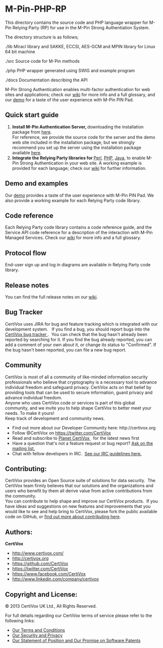 M-Pin-PHP-RP
============

This directory contains the source code and PHP language wrapper for M-Pin 
Relying Party (RP) for use in the M-Pin Strong Authentiation System.

The directory structure is as follows;

./lib      Miracl library and SAKKE, ECCSI, AES-GCM and MPIN library 
           for Linux 64 bit machine

./src      Source code for M-Pin methods

./php      PHP wrapper generated using SWIG and example program

./docs     Documentation describing the API

<p>M-Pin Strong Authentication enables multi-factor authentication for web sites and applications; check our <a href="http://www.certivox.org">wiki</a> for more info and a full glossary, and our <a href="https://m-pindemo.certivox.org/">demo</a> for a taste of the user experience with M-Pin PIN Pad.<h2>Quick start guide</h2>
  <ol><li><strong>Install M-Pin Authentication Server, </strong>downloading the installation package from <a href="http://www.certivox.com/m-pin-download/">here</a>.<br />
  For reference, we provide the source code for the server and the demo web site included in the installation package, but we strongly recommend you set up the server using the installation package available <a href="http://www.certivox.com/m-pin-download/">here</a>.</li>
  <li><strong>Integrate the Relying Party libraries for </strong><a href="https://github.com/CertiVox/M-Pin-Perl-RP">Perl</a>, <a href="https://github.com/CertiVox/M-Pin-PHP-RP">PHP</a>, <a href="https://github.com/CertiVox/M-Pin-Java-RP">Java</a>, to enable M-Pin Strong Authentication in your web site. A working example is provided for each language; check our <a href="http://www.certivox.org">wiki</a> for further information. <br /></li></ol>
  <h2>Demo and examples</h2>
  Our <a href="https://m-pindemo.certivox.org/">demo</a> provides a taste of the user experience with M-Pin PIN Pad. We also provide a working example for each Relying Party code library.<br />
  <h2>Code reference</h2>
  Each Relying Party code library contains a code reference guide, and the Service API code reference for a description of the interaction with M-Pin Managed Services. Check our <a href="http://www.certivox.org">wiki</a> for more info and a full glossary.<br />
  <h2>Protocol flow</h2>
  End-user sign up and log in diagrams are available in Relying Party code library.<br />
  <h2>Release notes</h2>
  You can find the full release notes on our<strong> </strong><a href="http://www.certivox.org">wiki</a>.<strong> </strong></p>
<h2>Bug Tracker</h2>
  CertiVox uses JIRA for bug and feature tracking which is integrated with our development system.   If you find a bug, you should report bugs into the <a href="https://sdlc.certivox.com/browse/MP">CertiVox bug tracker&nbsp;</a>.  You can check that the bug hasn't already been reported by searching for it. If you find the bug already reported, you can add a comment of your own about it, or change its status to &quot;Confirmed&quot;. If the bug hasn't been reported, you can file a new bug report.</p>
<h2>Community</h2>
  CertiVox is most of all a community of like-minded information security professionals who believe that cryptography is a necessary tool to advance individual freedom and safeguard privacy. CertiVox acts on that belief by providing tools that can be used to secure information, guard privacy and advance individual freedom.<br />
  Anyone who uses CertiVox code or services is part of this global community, and we invite you to help shape CertiVox to better meet your needs. To make it yours!<br />
  Keep track of development and community news.</p>
<ul type="disc">
  <li>Find out more about our Developer      Community here: http://certivox.org</li>
  <li>Follow @CertiVox on <a href="https://twitter.com/CertiVox">https://twitter.com/CertiVox</a></li>
  <li>Read and subscribe to <a href="http://www.certivox.com/blog/?__hstc=125798869.90d8a2c032af1fce3ac56bea6ee3c73a.1372068197871.1373639694528.1373644485299.25&amp;__hssc=125798869.8.1373644485299">Planet      CertiVox </a>&nbsp; for the latest news first </li>
  <li>Have a question that's not a      feature request or bug report? <u><a href="http://certivox.org/display/WLCM/Get+Involved">Ask on the mailing      list.</a></u></li>
  <li>Chat with fellow developers in      IRC.  <a href="http://certivox.org/display/WLCM/Etiquette">See our IRC guidelines      here.</a></li>
</ul>
<h2>Contributing:</h2>
  CertiVox provides an Open Source suite of solutions for data security.  The CertiVox team firmly believes that our solutions and the organizations and users who benefit by them all derive value from active contributions from the community.<br />
  You can contribute to help shape and improve our CertiVox products.  If you have ideas and suggestions on new features and improvements that you would like to see and help bring to CertiVox, please fork the public available code on GitHub, or <a href="http://certivox.org/display/WLCM/Get+Involved">find out more about contributing here</a>.
<h2>Authors:</strong></h2>
  <strong>CertiVox</strong></p>
<ul>
  <li><a href="http://www.certivox.com/">http://www.certivox.com/</a></li>
  <li><a href="http://certivox.org">http://certivox.org</a></li>
  <li><a href="https://github.com/CertiVox">https://github.com/CertiVox</a></li>
  <li><a href="https://twitter.com/CertiVox">https://twitter.com/CertiVox</a></li>
  <li><a href="https://www.facebook.com/CertiVox">https://www.facebook.com/CertiVox</a></li>
  <li><a href="http://www.linkedin.com/company/certivox">http://www.linkedin.com/company/certivox</a></li>
</ul>

<h2>Copyright and License:</strong></h2>
<p>© 2013 CertiVox UK Ltd., All Rights Reserved.</p>
  <p>For full details regarding our CertiVox terms of service please refer to the following links:</p>
<ul>
  <li><a href="http://www.certivox.com/about-certivox/terms-and-conditions/">Our Terms and Conditions</a></li>
  <li><a href="http://www.certivox.com/about-certivox/security-privacy/">Our Security and Privacy</a></li>
  <li><a href="http://www.certivox.com/about-certivox/patents/">Our Statement of Position and Our Promise on Software Patents</a></li>
</ul>
